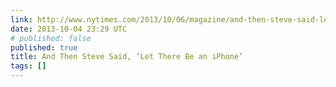 ```yaml
---
link: http://www.nytimes.com/2013/10/06/magazine/and-then-steve-said-let-there-be-an-iphone.html?pagewanted=all
date: 2013-10-04 23:29 UTC
# published: false
published: true
title: And Then Steve Said, ‘Let There Be an iPhone’
tags: []
---
```



